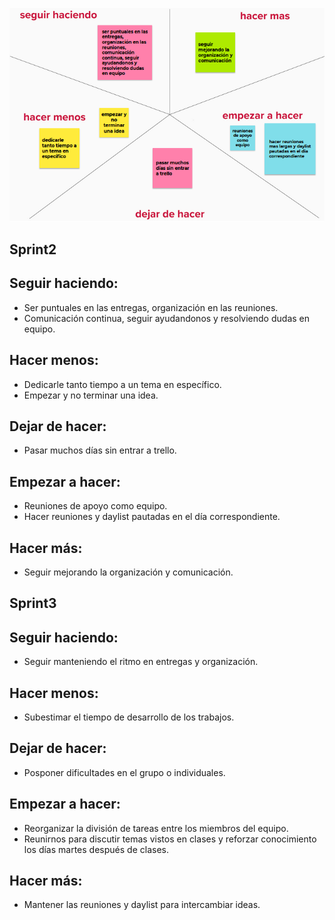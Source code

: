 ![Retrospectiva](\sprint2\public\img\retro.png)

## Sprint2

## Seguir haciendo:
* Ser puntuales en las entregas, organización en las reuniones.
* Comunicación continua, seguir ayudandonos y resolviendo dudas en equipo.

## Hacer menos:
* Dedicarle tanto tiempo a un tema en específico.
* Empezar y no terminar una idea.

## Dejar de hacer:
* Pasar muchos días sin entrar a trello.

## Empezar a hacer:
* Reuniones de apoyo como equipo.
* Hacer reuniones y daylist pautadas en el día correspondiente.

## Hacer más: 
* Seguir mejorando la organización y comunicación.


## Sprint3

## Seguir haciendo: 
* Seguir manteniendo el ritmo en entregas y organización.

## Hacer menos:
* Subestimar el tiempo de desarrollo de los trabajos.

## Dejar de hacer:
* Posponer dificultades en el grupo o individuales.

## Empezar a hacer:
* Reorganizar la división de tareas entre los miembros del equipo.
* Reunirnos para discutir temas vistos en clases y reforzar conocimiento los días martes después de clases.

## Hacer más: 
* Mantener las reuniones y daylist para intercambiar ideas.
